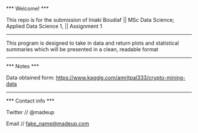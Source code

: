 
*** Welcome! ***

This repo is for the submission of 
Iniaki Boudiaf || MSc Data Science; Applied Data Science 1,
               || Assignment 1
_______________________________________________________________

This program is designed to take in data and return plots and statistical summaries which will be presented in a clean, readable format

_______________________________________________________________
*** Notes ***

Data obtained form: https://www.kaggle.com/amritpal333/crypto-mining-data 
_______________________________________________________________
*** Contact info ***

Twitter // @madeup

Email // fake_name@madeup.com


